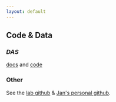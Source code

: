 ```yaml
---
layout: default
---
```


## Code & Data

### _DAS_
[docs](https://janclemenslab.org/das) and [code](https://github.com/janclemenslab/das)

### Other
See the [lab github](https://github.com/janclemenslab) & [Jan's personal github](https://github.com/postpop).
